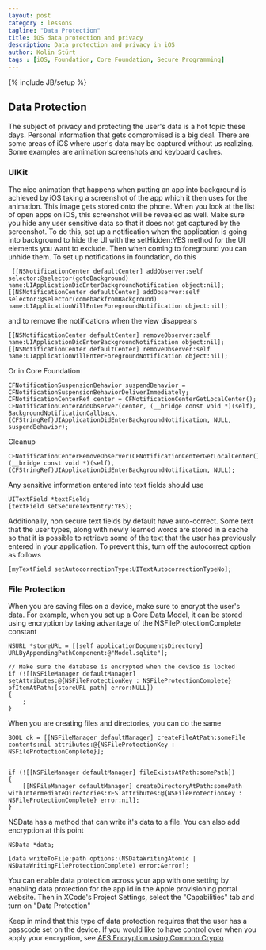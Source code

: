 ```yaml
---
layout: post
category : lessons
tagline: "Data Protection"
title: iOS data protection and privacy
description: Data protection and privacy in iOS
author: Kolin Stürt
tags : [iOS, Foundation, Core Foundation, Secure Programming]
---
```

{% include JB/setup %}

## Data Protection

The subject of privacy and protecting the user's data is a hot topic these days. Personal information that gets compromised is a big deal. There are some areas of iOS where user's data may be captured without us realizing. Some examples are animation screenshots and keyboard caches.

### UIKit

The nice animation that happens when putting an app into background is achieved by iOS taking a screenshot of the app which it then uses for the animation. This image gets stored onto the phone. When you look at the list of open apps on iOS, this screenshot will be revealed as well. Make sure you hide any user sensitive data so that it does not get captured by the screenshot. To do this, set up a notification when the application is going into background to hide the UI with the setHidden:YES method for the UI elements you want to exclude. Then when coming to foreground you can unhide them. To set up notifications in foundation, do this

	 [[NSNotificationCenter defaultCenter] addObserver:self selector:@selector(gotoBackground) name:UIApplicationDidEnterBackgroundNotification object:nil];
    [[NSNotificationCenter defaultCenter] addObserver:self selector:@selector(comebackfromBackground) name:UIApplicationWillEnterForegroundNotification object:nil];
    
and to remove the notifications when the view disappears
    
    [[NSNotificationCenter defaultCenter] removeObserver:self name:UIApplicationDidEnterBackgroundNotification object:nil];
    [[NSNotificationCenter defaultCenter] removeObserver:self name:UIApplicationWillEnterForegroundNotification object:nil];
    
Or in Core Foundation
    
    CFNotificationSuspensionBehavior suspendBehavior = CFNotificationSuspensionBehaviorDeliverImmediately;
    CFNotificationCenterRef center = CFNotificationCenterGetLocalCenter();
    CFNotificationCenterAddObserver(center, (__bridge const void *)(self), BackgroundNotificationCallback, (CFStringRef)UIApplicationDidEnterBackgroundNotification, NULL, suspendBehavior);
    
Cleanup
    
    CFNotificationCenterRemoveObserver(CFNotificationCenterGetLocalCenter(), (__bridge const void *)(self), (CFStringRef)UIApplicationDidEnterBackgroundNotification, NULL);

Any sensitive information entered into text fields should use 
	
	UITextField *textField;
    [textField setSecureTextEntry:YES];

Additionally, non secure text fields by default have auto-correct. Some text that the user types, along with newly learned words are stored in a cache so that it is possible to retrieve some of the text that the user has previously entered in your application. To prevent this, turn off the autocorrect option as follows
 
	[myTextField setAutocorrectionType:UITextAutocorrectionTypeNo];

### File Protection

When you are saving files on a device, make sure to encrypt the user's data. For example, when you set up a Core Data Model, it can be stored using encryption by taking advantage of the NSFileProtectionComplete constant

	NSURL *storeURL = [[self applicationDocumentsDirectory] URLByAppendingPathComponent:@"Model.sqlite"];
    
    // Make sure the database is encrypted when the device is locked
    if (![[NSFileManager defaultManager] setAttributes:@{NSFileProtectionKey : NSFileProtectionComplete} ofItemAtPath:[storeURL path] error:NULL])
    {
        ;
    }
    
    
When you are creating files and directories, you can do the same
 
	BOOL ok = [[NSFileManager defaultManager] createFileAtPath:someFile contents:nil attributes:@{NSFileProtectionKey : NSFileProtectionComplete}];

    
    if (![[NSFileManager defaultManager] fileExistsAtPath:somePath])
    {
        [[NSFileManager defaultManager] createDirectoryAtPath:somePath withIntermediateDirectories:YES attributes:@{NSFileProtectionKey : NSFileProtectionComplete} error:nil];
    }

NSData has a method that can write it's data to a file. You can also add encryption at this point

	NSData *data;

	[data writeToFile:path options:(NSDataWritingAtomic | NSDataWritingFileProtectionComplete) error:&error];

You can enable data protection across your app with one setting by enabling data protection for the app id in the Apple provisioning portal website. Then in XCode's Project Settings, select the "Capabilities" tab and turn on "Data Protection"

Keep in mind that this type of data protection requires that the user has a passcode set on the device. If you would like to have control over when you apply your encryption, see [AES Encryption using Common Crypto](http://collinbstuart.github.io/lessons/2014/01/01/common_crypto)

